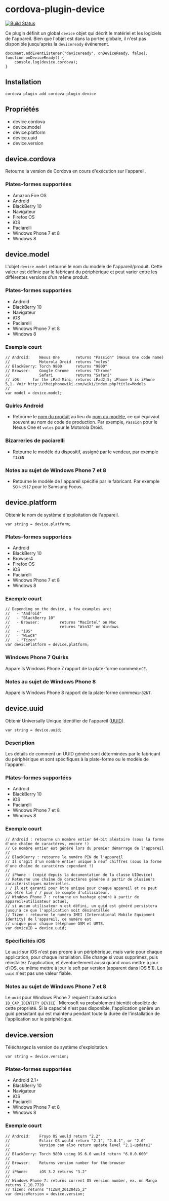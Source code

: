 <!--
# license: Licensed to the Apache Software Foundation (ASF) under one
#         or more contributor license agreements.  See the NOTICE file
#         distributed with this work for additional information
#         regarding copyright ownership.  The ASF licenses this file
#         to you under the Apache License, Version 2.0 (the
#         "License"); you may not use this file except in compliance
#         with the License.  You may obtain a copy of the License at
#
#           http://www.apache.org/licenses/LICENSE-2.0
#
#         Unless required by applicable law or agreed to in writing,
#         software distributed under the License is distributed on an
#         "AS IS" BASIS, WITHOUT WARRANTIES OR CONDITIONS OF ANY
#         KIND, either express or implied.  See the License for the
#         specific language governing permissions and limitations
#         under the License.
-->

# cordova-plugin-device

[![Build Status](https://travis-ci.org/apache/cordova-plugin-device.svg?branch=master)](https://travis-ci.org/apache/cordova-plugin-device)

Ce plugin définit un global `device` objet qui décrit le matériel et les logiciels de l'appareil. Bien que l'objet est dans la portée globale, il n'est pas disponible jusqu'après la `deviceready` événement.

    document.addEventListener("deviceready", onDeviceReady, false);
    function onDeviceReady() {
        console.log(device.cordova);
    }
    

## Installation

    cordova plugin add cordova-plugin-device
    

## Propriétés

  * device.cordova
  * device.model
  * device.platform
  * device.uuid
  * device.version

## device.cordova

Retourne la version de Cordova en cours d'exécution sur l'appareil.

### Plates-formes supportées

  * Amazon Fire OS
  * Android
  * BlackBerry 10
  * Navigateur
  * Firefox OS
  * iOS
  * Paciarelli
  * Windows Phone 7 et 8
  * Windows 8

## device.model

L'objet `device.model` retourne le nom du modèle de l'appareil/produit. Cette valeur est définie par le fabricant du périphérique et peut varier entre les différentes versions d'un même produit.

### Plates-formes supportées

  * Android
  * BlackBerry 10
  * Navigateur
  * iOS
  * Paciarelli
  * Windows Phone 7 et 8
  * Windows 8

### Exemple court

    // Android:    Nexus One       returns "Passion" (Nexus One code name)
    //             Motorola Droid  returns "voles"
    // BlackBerry: Torch 9800      returns "9800"
    // Browser:    Google Chrome   returns "Chrome"
    //             Safari          returns "Safari"
    // iOS:     for the iPad Mini, returns iPad2,5; iPhone 5 is iPhone 5,1. Voir http://theiphonewiki.com/wiki/index.php?title=Models
    //
    var model = device.model;
    

### Quirks Android

  * Retourne le [nom du produit](http://developer.android.com/reference/android/os/Build.html#PRODUCT) au lieu du [nom du modèle](http://developer.android.com/reference/android/os/Build.html#MODEL), ce qui équivaut souvent au nom de code de production. Par exemple, `Passion` pour le Nexus One et `voles` pour le Motorola Droid.

### Bizarreries de paciarelli

  * Retourne le modèle du dispositif, assigné par le vendeur, par exemple `TIZEN`

### Notes au sujet de Windows Phone 7 et 8

  * Retourne le modèle de l'appareil spécifié par le fabricant. Par exemple `SGH-i917` pour le Samsung Focus.

## device.platform

Obtenir le nom de système d'exploitation de l'appareil.

    var string = device.platform;
    

### Plates-formes supportées

  * Android
  * BlackBerry 10
  * Browser4
  * Firefox OS
  * iOS
  * Paciarelli
  * Windows Phone 7 et 8
  * Windows 8

### Exemple court

    // Depending on the device, a few examples are:
    //   - "Android"
    //   - "BlackBerry 10"
    //   - Browser:         returns "MacIntel" on Mac
    //                      returns "Win32" on Windows
    //   - "iOS"
    //   - "WinCE"
    //   - "Tizen"
    var devicePlatform = device.platform;
    

### Windows Phone 7 Quirks

Appareils Windows Phone 7 rapport de la plate-forme comme`WinCE`.

### Notes au sujet de Windows Phone 8

Appareils Windows Phone 8 rapport de la plate-forme comme`Win32NT`.

## device.uuid

Obtenir Universally Unique Identifier de l'appareil ([UUID](http://en.wikipedia.org/wiki/Universally_Unique_Identifier)).

    var string = device.uuid;
    

### Description

Les détails de comment un UUID généré sont déterminées par le fabricant du périphérique et sont spécifiques à la plate-forme ou le modèle de l'appareil.

### Plates-formes supportées

  * Android
  * BlackBerry 10
  * iOS
  * Paciarelli
  * Windows Phone 7 et 8
  * Windows 8

### Exemple court

    // Android : retourne un nombre entier 64-bit aléatoire (sous la forme d'une chaîne de caractères, encore !)
    // Ce nombre entier est généré lors du premier démarrage de l'appareil
    //
    // BlackBerry : retourne le numéro PIN de l'appareil
    // Il s'agit d'un nombre entier unique à neuf chiffres (sous la forme d'une chaîne de caractères cependant !)
    //
    // iPhone : (copié depuis la documentation de la classe UIDevice)
    // Retourne une chaîne de caractères générée à partir de plusieurs caractéristiques matérielles.
    / / Il est garanti pour être unique pour chaque appareil et ne peut pas être lié / / pour le compte d'utilisateur.
    // Windows Phone 7 : retourne un hashage généré à partir de appareil+utilisateur actuel,
    // si aucun utilisateur n'est défini, un guid est généré persistera jusqu'à ce que l'application soit désinstallée
    // Tizen : retourne le numéro IMEI (International Mobile Equipment Identity) de l'appareil, ce numéro est
    // unique pour chaque téléphone GSM et UMTS.
    var deviceID = device.uuid;
    

### Spécificités iOS

Le `uuid` sur iOS n'est pas propre à un périphérique, mais varie pour chaque application, pour chaque installation. Elle change si vous supprimez, puis réinstallez l'application, et éventuellement aussi quand vous mettre à jour d'iOS, ou même mettre à jour le soft par version (apparent dans iOS 5.1). Le `uuid` n'est pas une valeur fiable.

### Notes au sujet de Windows Phone 7 et 8

Le `uuid` pour Windows Phone 7 requiert l'autorisation `ID_CAP_IDENTITY_DEVICE` . Microsoft va probablement bientôt obsolète de cette propriété. Si la capacité n'est pas disponible, l'application génère un guid persistant qui est maintenu pendant toute la durée de l'installation de l'application sur le périphérique.

## device.version

Téléchargez la version de système d'exploitation.

    var string = device.version;
    

### Plates-formes supportées

  * Android 2.1+
  * BlackBerry 10
  * Navigateur
  * iOS
  * Paciarelli
  * Windows Phone 7 et 8
  * Windows 8

### Exemple court

    // Android:    Froyo OS would return "2.2"
    //             Eclair OS would return "2.1", "2.0.1", or "2.0"
    //             Version can also return update level "2.1-update1"
    //
    // BlackBerry: Torch 9800 using OS 6.0 would return "6.0.0.600"
    //
    // Browser:    Returns version number for the browser
    //
    // iPhone:     iOS 3.2 returns "3.2"
    //
    // Windows Phone 7: returns current OS version number, ex. on Mango returns 7.10.7720
    // Tizen: returns "TIZEN_20120425_2"
    var deviceVersion = device.version;